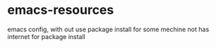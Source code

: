 # emacs-resources
emacs config, with out use package install for some mechine not has internet for package install
